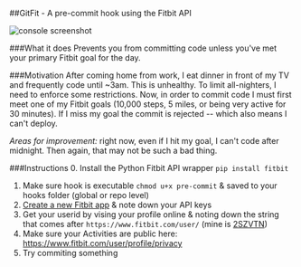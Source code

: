 ##GitFit - A pre-commit hook using the Fitbit API

![console screenshot](https://raw.githubusercontent.com/nealrs/gitfit/master/screen.png)

###What it does
Prevents you from committing code unless you've met your primary Fitbit goal for the day.

###Motivation
After coming home from work, I eat dinner in front of my TV and frequently code until ~3am. This is unhealthy. To limit all-nighters, I need to enforce some restrictions. Now, in order to commit code I must first meet one of my Fitbit goals (10,000 steps, 5 miles, or being very active for 30 minutes). If I miss my goal the commit is rejected -- which also means I can't deploy.

_Areas for improvement:_ right now, even if I hit my goal, I can't code after midnight. Then again, that may not be such a bad thing.

###Instructions
0. Install the Python Fitbit API wrapper `pip install fitbit`
1. Make sure hook is executable `chmod u+x pre-commit` & saved to your hooks folder (global or repo level)
2. [Create a new Fitbit app](https://dev.fitbit.com/apps/new) & note down your API keys
3. Get your userid by vising your profile online & noting down the string that comes after `https://www.fitbit.com/user/` (mine is [2SZVTN](https://www.fitbit.com/user/2SZVTN))
4. Make sure your Activities are public here: https://www.fitbit.com/user/profile/privacy
5. Try commiting something
